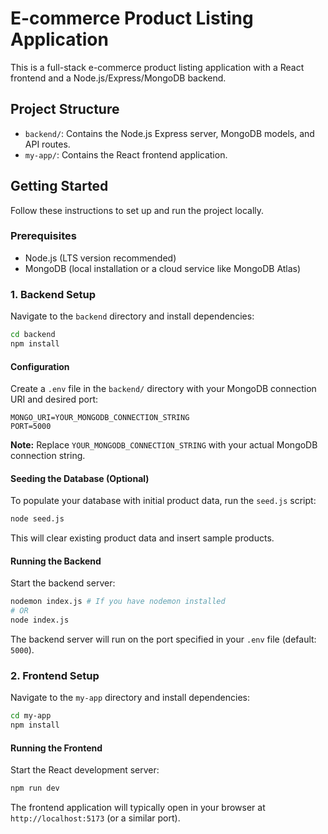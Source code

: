 # E-commerce Product Listing Application

This is a full-stack e-commerce product listing application with a React frontend and a Node.js/Express/MongoDB backend.

## Project Structure

- `backend/`: Contains the Node.js Express server, MongoDB models, and API routes.
- `my-app/`: Contains the React frontend application.

## Getting Started

Follow these instructions to set up and run the project locally.

### Prerequisites

- Node.js (LTS version recommended)
- MongoDB (local installation or a cloud service like MongoDB Atlas)

### 1. Backend Setup

Navigate to the `backend` directory and install dependencies:

```bash
cd backend
npm install
```

#### Configuration

Create a `.env` file in the `backend/` directory with your MongoDB connection URI and desired port:

```
MONGO_URI=YOUR_MONGODB_CONNECTION_STRING
PORT=5000
```

**Note:** Replace `YOUR_MONGODB_CONNECTION_STRING` with your actual MongoDB connection string.

#### Seeding the Database (Optional)

To populate your database with initial product data, run the `seed.js` script:

```bash
node seed.js
```

This will clear existing product data and insert sample products.

#### Running the Backend

Start the backend server:

```bash
nodemon index.js # If you have nodemon installed
# OR
node index.js
```

The backend server will run on the port specified in your `.env` file (default: `5000`).

### 2. Frontend Setup

Navigate to the `my-app` directory and install dependencies:

```bash
cd my-app
npm install
```

#### Running the Frontend

Start the React development server:

```bash
npm run dev
```

The frontend application will typically open in your browser at `http://localhost:5173` (or a similar port).
